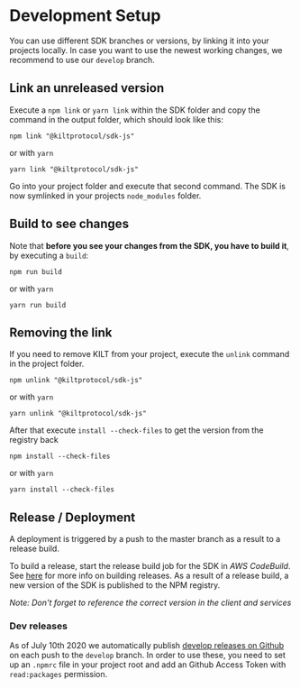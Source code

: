 # Development Setup

You can use different SDK branches or versions, by linking it into your projects locally.
In case you want to use the newest working changes, we recommend to use our `develop` branch.

## Link an unreleased version

Execute a `npm link` or `yarn link` within the SDK folder and copy the command in the output folder, which should look like this:

```
npm link "@kiltprotocol/sdk-js"
```

or with `yarn`

```
yarn link "@kiltprotocol/sdk-js"
```

Go into your project folder and execute that second command.
The SDK is now symlinked in your projects `node_modules` folder.

## Build to see changes

Note that **before you see your changes from the SDK, you have to build it**, by executing a `build`:

```
npm run build
```

or with `yarn`

```
yarn run build
```

## Removing the link

If you need to remove KILT from your project, execute the `unlink` command in the project folder.

```
npm unlink "@kiltprotocol/sdk-js"
```

or with `yarn`

```
yarn unlink "@kiltprotocol/sdk-js"
```

After that execute `install --check-files` to get the version from the registry back

```
npm install --check-files
```

or with `yarn`

```
yarn install --check-files
```

## Release / Deployment

A deployment is triggered by a push to the master branch as a result to a release build.

To build a release, start the release build job for the SDK in _AWS CodeBuild_. See [here](https://github.com/KILTprotocol/release-build-job/blob/master/README.md#usage) for more info on building releases.
As a result of a release build, a new version of the SDK is published to the NPM registry.

_Note: Don't forget to reference the correct version in the client and services_

### Dev releases

As of July 10th 2020 we automatically publish [develop releases on Github](https://github.com/KILTprotocol/sdk-js/packages/286306) on each push to the `develop` branch.
In order to use these, you need to set up an `.npmrc` file in your project root and add an Github Access Token with `read:packages` permission.
